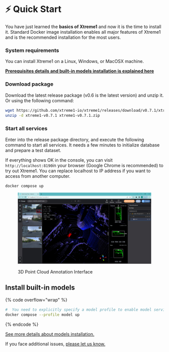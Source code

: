 # ⚡ Quick Start

You have just learned the **basics of Xtreme1** and now it is the time to install it. Standard Docker image installation enables all major features of Xtreme1 and is the recommended installation for the most users.

### System requirements <a href="#system-requirements" id="system-requirements"></a>

You can install Xtreme1 on a Linux, Windows, or MacOSX machine.​​

[**Prerequisites details and built-in models installation is explained here**](../overview/what-we-do.md#operating-system-requirements)

### Download package <a href="#download-package" id="download-package"></a>

Download the latest release package (v0.6 is the latest version) and unzip it. Or using the following command:

```bash
wget https://github.com/xtreme1-io/xtreme1/releases/download/v0.7.1/xtreme1-v0.7.1.zip
unzip -d xtreme1-v0.7.1 xtreme1-v0.7.1.zip
```

### Start all services <a href="#start-all-services" id="start-all-services"></a>

Enter into the release package directory, and execute the following command to start all services. It needs a few minutes to initialize database and prepare a test dataset.

If everything shows OK in the console, you can visit `http://localhost:8190`in your browser (Google Chrome is recommended) to try out Xtreme1. You can replace localhost to IP address if you want to access from another computer.

```bash
docker compose up
```

<figure><img src="../.gitbook/assets/interface.png" alt=""><figcaption><p>3D Point Cloud Annotation Interface</p></figcaption></figure>

## Install built-in models

{% code overflow="wrap" %}
```bash
#  You need to explicitly specify a model profile to enable model services
docker compose --profile model up
```
{% endcode %}

[See more details about models installation.](../getting-started/Docker-image/)



If you face additional issues, [please let us know.](https://github.com/xtreme1-io/xtreme1/issues)
